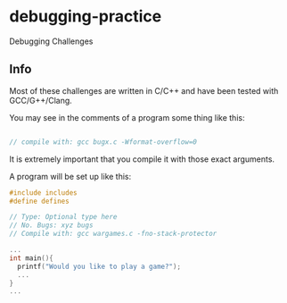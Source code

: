 # debugging-practice
Debugging Challenges
 
## Info
Most of these challenges are written in C/C++ 
and have been tested with GCC/G++/Clang.

You may see in the comments of a program some thing like this:
```c

// compile with: gcc bugx.c -Wformat-overflow=0

```
It is extremely important that you compile it with those exact arguments.

A program will be set up like this:

```C
#include includes
#define defines

// Type: Optional type here
// No. Bugs: xyz bugs
// Compile with: gcc wargames.c -fno-stack-protector

...
int main(){
  printf("Would you like to play a game?");
  ...
}
...
```
